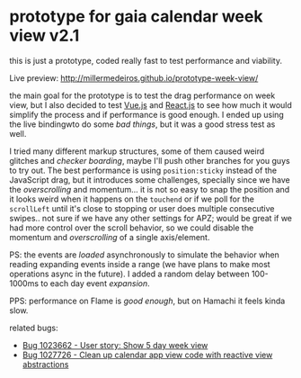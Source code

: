 # prototype for gaia calendar week view v2.1

this is just a prototype, coded really fast to test performance and viability.

Live preview: http://millermedeiros.github.io/prototype-week-view/

the main goal for the prototype is to test the drag performance on week view,
but I also decided to test [Vue.js](http://vuejs.org/) and
[React.js](http://facebook.github.io/react/) to see how much it would simplify
the process and if performance is good enough. I ended up using the live
bindingwto do some *bad things*, but it was a good stress test as well.

I tried many different markup structures, some of them caused weird glitches
and *checker boarding*, maybe I'll push other branches for you guys to try out.
The best performance is using `position:sticky` instead of the JavaScript drag,
but it introduces some challenges, specially since we have the *overscrolling*
and momentum... it is not so easy to snap the position and it looks weird when
it happens on the `touchend` or if we poll for the `scrollLeft` until it's
close to stopping or user does multiple consecutive swipes.. not sure if we
have any other settings for APZ; would be great if we had more control over the
scroll behavior, so we could disable the momentum and *overscrolling* of
a single axis/element.

PS: the events are *loaded* asynchronously to simulate the behavior when
reading expanding events inside a range (we have plans to make most operations
async in the future). I added a random delay between 100-1000ms to each day
event *expansion*.

PPS: performance on Flame is *good enough*, but on Hamachi it feels kinda slow.

related bugs:

 - [Bug 1023662 - User story: Show 5 day week view](https://bugzilla.mozilla.org/show_bug.cgi?id=1023662)
 - [Bug 1027726 - Clean up calendar app view code with reactive view abstractions](https://bugzilla.mozilla.org/show_bug.cgi?id=1027726)

